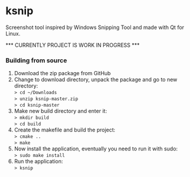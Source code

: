 # ksnip

Screenshot tool inspired by Windows Snipping Tool and made with Qt for Linux. 

*** CURRENTLY PROJECT IS WORK IN PROGRESS ***

### Building from source

1. Download the zip package from GitHub
2. Change to download directory, unpack the package and go to new directory:  
    `> cd ~/Downloads`  
    `> unzip ksnip-master.zip`  
    `> cd ksnip-master`  
3. Make new build directory and enter it:  
    `> mkdir build`  
    `> cd build`  
4. Create the makefile and build the project:  
    `> cmake ..`  
    `> make`  
5. Now install the application, eventually you need to run it with sudo:  
    `> sudo make install`  
5. Run the application:  
    `> ksnip`  